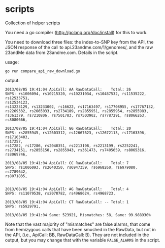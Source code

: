 scripts
=======

Collection of helper scripts

You need a go compiler (http://golang.org/doc/install) for this to work.

You need to download three files: the index-to-SNP key from the API,
the JSON response of the call to api.23andme.com/1/genomes/, and the
raw 23andMe data from 23andme.com. Details in the script.

usage:

    go run compare_api_raw_download.go

output:

    2013/08/05 19:41:04 ApiCall: AA RawDataCall:    Total: 26
    SNPS: rs1006094, rs10215320, rs10231034, rs10487532, rs11535222, rs12533751,
    rs12534123,
    rs13223129, rs13233002, rs16622, rs17163497, rs17708955, rs17767132,
    rs2269332, rs2665033, rs2734189, rs2855951, rs2855954, rs2855983,
    rs361379, rs7210806, rs7501783, rs7503902, rs7787291, rs8066263,
    rs8080666,

    2013/08/05 19:41:04 ApiCall: GG RawDataCall:    Total: 20
    SNPS: rs2855945, rs12603312, rs12667623, rs12672113, rs17163396, rs17163403,
    rs17257,
    rs17282, rs17286, rs2040351, rs2213198, rs2213199, rs2252241,
    rs2734151, rs2855150, rs2855943, rs361473, rs7405659, rs8065316,
    rs8069746,

    2013/08/05 19:41:04 ApiCall: CC RawDataCall:    Total: 7
    SNPS: rs1006093, rs2040350, rs6947359, rs6968260, rs6979080, rs7789642,
    rs8071835,


    2013/08/05 19:41:04 ApiCall: AG RawDataCall:    Total: 4
    SNPS: rs11079538, rs2070782, rs4968624, rs4968723,

    2013/08/05 19:41:04 ApiCall: CT RawDataCall: -- Total: 1
    SNPS: rs5929791,

    2013/08/05 19:41:04 Same: 523921, Mismatches: 58, Same: 99.988930%

Note that the vast majority of "mismatches" are false alarms, that
come from hemizygous calls that have been smushed in the RawData,
but not in the API, (i.e., ApiCall: BB, RawDataCall: B).
They are not included in the output, but you may change that with the variable
```FALSE_ALARMS``` in the script.
